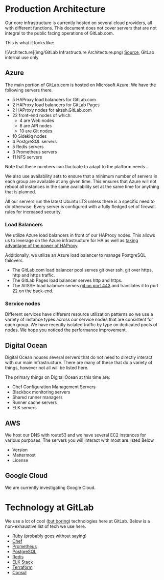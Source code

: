 # Production Architecture

Our core infrastructure is currently hosted on several cloud providers,
all with different functions. This document does not cover servers that
are not integral to the public facing operations of GitLab.com.

This is what it looks like:

![Architecture](img/GitLab Infrastructure Architecture.png)
[Source](https://docs.google.com/drawings/d/1MqoemFRdoLm3_p5aKBhzblZM872F1R-tWdoOR5xMQpE/edit), GitLab internal use only

## Azure

The main portion of GitLab.com is hosted on Microsoft Azure. We have
the following servers there.

* 5 HAProxy load balancers for GitLab.com
* 2 HAProxy load balancers for GitLab Pages
* 2 HAProxy nodes for altssh.GitLab.com
* 22 front-end nodes of which:
  * 4 are Web nodes
  * 8 are API nodes
  * 10 are Git nodes
* 10 Sidekiq nodes
* 4 PostgreSQL servers
* 5 Redis servers
* 3 Prometheus servers
* 11 NFS servers

Note that these numbers can fluctuate to adapt to the platform needs.

We also use availability sets to ensure that a minimum number of servers in each
group are available at any given time. This ensures that Azure will not reboot
all instances in the same availability set at the same time for anything that
is planned.

All our servers run the latest Ubuntu LTS unless there is a specific need to do otherwise. Every server is configured with a fully fledged set of firewall rules for increased security.

### Load Balancers

We utilize Azure load balancers in front of our HAProxy nodes. This allows us to leverage on the Azure infrastructure for HA as well as [taking advantage of the power of HAProxy](https://gitlab.com/gitlab-cookbooks/gitlab-haproxy).

Additionally, we utilize an Azure load balancer to manage PostgreSQL failovers.

* The GitLab.com load balancer pool serves git over ssh, git over https, http and https traffic.
* The GitLab Pages load balancer serves http and https.
* The AltSSH load balancer serves [git on port 443](https://about.gitlab.com/2016/02/18/gitlab-dot-com-now-supports-an-alternate-git-plus-ssh-port/) and translates it to port 22 on the back-end.

### Service nodes

Different services have different resource utilization patterns so we use a variety of instance types across our service nodes that are consistent for each group. We have recently isolated traffic by type on dedicated pools of nodes. We hope you noticed the performance improvement.

## Digital Ocean

Digital Ocean houses several servers that do not need to directly interact
with our main infrastructure. There are many of these that do a variety of
things, however not all will be listed here.

The primary things on Digital Ocean at this time are:

* Chef Configuration Management Servers
* Blackbox monitoring servers
* Shared runner managers
* Runner cache servers
* ELK servers

## AWS

We host our DNS with route53 and we have several EC2 instances for various
purposes. The servers you will interact with most are listed Below

* Version
* Mattermost
* License

## Google Cloud

We are currently investigating Google Cloud.

# Technology at GitLab

We use a lot of cool ([but boring](https://about.gitlab.com/handbook/#values))
technologies here at GitLab. Below is a non-exhaustive list of tech we use here.

* [Ruby](https://www.ruby-lang.org/) (probably goes without saying)
* [Chef](https://www.chef.io/chef/)
* [Prometheus](https://prometheus.io/)
* [PostgreSQL](https://www.postgresql.org/)
* [Redis](https://redis.io/)
* [ELK Stack](https://www.elastic.co/products)
* [Terraform](https://www.terraform.io)
* [Consul](https://www.consul.io)
